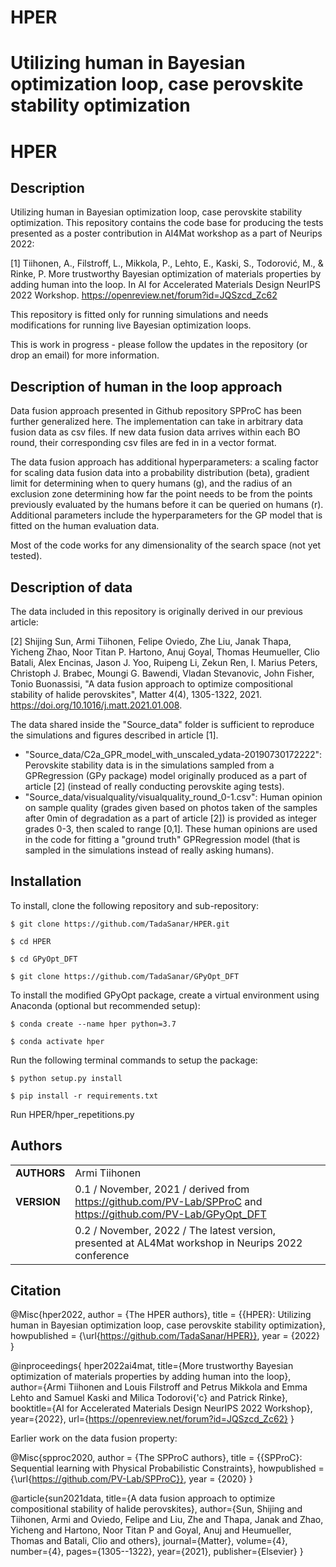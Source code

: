 
# HPER
Utilizing human in Bayesian optimization loop, case perovskite stability optimization
=======

HPER 
===========

## Description

Utilizing human in Bayesian optimization loop, case perovskite stability optimization. This repository contains the code base for producing the tests presented as a poster contribution in AI4Mat workshop as a part of Neurips 2022:

[1] Tiihonen, A., Filstroff, L., Mikkola, P., Lehto, E., Kaski, S., Todorović, M., & Rinke, P. More trustworthy Bayesian optimization of materials properties by adding human into the loop. In AI for Accelerated Materials Design NeurIPS 2022 Workshop. https://openreview.net/forum?id=JQSzcd_Zc62

This repository is fitted only for running simulations and needs modifications for running live Bayesian optimization loops.

This is work in progress - please follow the updates in the repository (or drop an email) for more information.

## Description of human in the loop approach

Data fusion approach presented in Github repository SPProC has been further generalized here. The implementation can take in arbitrary data fusion data as csv files. If new data fusion data arrives within each BO round, their corresponding csv files are fed in in a vector format.

The data fusion approach has additional hyperparameters: a scaling factor for scaling data fusion data into a probability distribution (beta), gradient limit for determining when to query humans (g), and the radius of an exclusion zone determining how far the point needs to be from the points previously evaluated by the humans before it can be queried on humans (r). Additional parameters include the hyperparameters for the GP model that is fitted on the human evaluation data.

Most of the code works for any dimensionality of the search space (not yet tested).

## Description of data

The data included in this repository is originally derived in our previous article:

[2] Shijing Sun, Armi Tiihonen, Felipe Oviedo, Zhe Liu, Janak Thapa, Yicheng Zhao, Noor Titan P. Hartono, Anuj Goyal, Thomas Heumueller, Clio Batali, Alex Encinas, Jason J. Yoo, Ruipeng Li, Zekun Ren, I. Marius Peters, Christoph J. Brabec, Moungi G. Bawendi, Vladan Stevanovic, John Fisher, Tonio Buonassisi, "A data fusion approach to optimize compositional stability of halide perovskites", Matter 4(4), 1305-1322, 2021. https://doi.org/10.1016/j.matt.2021.01.008.

The data shared inside the "Source_data" folder is sufficient to reproduce the simulations and figures described in article [1].
- "Source_data/C2a_GPR_model_with_unscaled_ydata-20190730172222": Perovskite stability data is in the simulations sampled from a GPRegression (GPy package) model originally produced as a part of article [2] (instead of really conducting perovskite aging tests).
- "Source_data/visualquality/visualquality_round_0-1.csv": Human opinion on sample quality (grades given based on photos taken of the samples after 0min of degradation as a part of article [2]) is provided as integer grades 0-3, then scaled to range [0,1]. These human opinions are used in the code for fitting a "ground truth" GPRegression model (that is sampled in the simulations instead of really asking humans).

## Installation
To install, clone the following repository and sub-repository:

`$ git clone https://github.com/TadaSanar/HPER.git`

`$ cd HPER`

`$ cd GPyOpt_DFT`

`$ git clone https://github.com/TadaSanar/GPyOpt_DFT`

To install the modified GPyOpt package, create a virtual environment using Anaconda (optional but recommended setup):

`$ conda create --name hper python=3.7`

`$ conda activate hper`

Run the following terminal commands to setup the package:

`$ python setup.py install`

`$ pip install -r requirements.txt`

Run HPER/hper_repetitions.py

## Authors
||                    |
| ------------- | ------------------------------ |
| **AUTHORS**      | Armi Tiihonen | 
| **VERSION**      | 0.1 / November, 2021 /  derived from https://github.com/PV-Lab/SPProC and https://github.com/PV-Lab/GPyOpt_DFT |
| | 0.2 / November, 2022 /  The latest version, presented at AL4Mat workshop in Neurips 2022 conference |

## Citation

@Misc{hper2022,
  author =   {The HPER authors},
  title =    {{HPER}: Utilizing human in Bayesian optimization loop, case perovskite stability optimization},
  howpublished = {\url{https://github.com/TadaSanar/HPER}},
  year = {2022}
}

@inproceedings{
hper2022ai4mat,
title={More trustworthy Bayesian optimization of materials properties by adding human into the loop},
author={Armi Tiihonen and Louis Filstroff and Petrus Mikkola and Emma Lehto and Samuel Kaski and Milica Todorovi{\'c} and Patrick Rinke},
booktitle={AI for Accelerated Materials Design NeurIPS 2022 Workshop},
year={2022},
url={https://openreview.net/forum?id=JQSzcd_Zc62}
}

Earlier work on the data fusion property:

@Misc{spproc2020,
  author =   {The SPProC authors},
  title =    {{SPProC}: Sequential learning with Physical Probabilistic Constraints},
  howpublished = {\url{https://github.com/PV-Lab/SPProC}},
  year = {2020}
}

@article{sun2021data,
  title={A data fusion approach to optimize compositional stability of halide perovskites},
  author={Sun, Shijing and Tiihonen, Armi and Oviedo, Felipe and Liu, Zhe and Thapa, Janak and Zhao, Yicheng and Hartono, Noor Titan P and Goyal, Anuj and Heumueller, Thomas and Batali, Clio and others},
  journal={Matter},
  volume={4},
  number={4},
  pages={1305--1322},
  year={2021},
  publisher={Elsevier}
}
